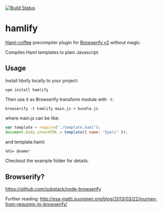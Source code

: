 [![Build Status](https://travis-ci.org/trxcllnt/node-hamlify.png?branch=master)](https://travis-ci.org/trxcllnt/node-hamlify)

# hamlify

[Haml-coffee][] precompiler plugin for [Browserify v2][] without magic.

Compiles Haml templates to plain Javascript.

## Usage

Install hbsfy locally to your project:

    npm install hamlify

Then use it as Browserify transform module with `-t`:

    browserify -t hamlify main.js > bundle.js

where main.js can be like:

```javascript
var template = require("./template.haml");
document.body.innerHTML = template({ name: "Epeli" });
```

and template.haml:

```html
%h1= @name!
```

Checkout the example folder for details.

## Browserify?

<https://github.com/substack/node-browserify>

Further reading: <http://esa-matti.suuronen.org/blog/2013/03/22/journey-from-requirejs-to-browserify/>

[Haml-coffee]: https://github.com/netzpirat/haml-coffee
[Browserify v2]: https://github.com/substack/node-browserify
